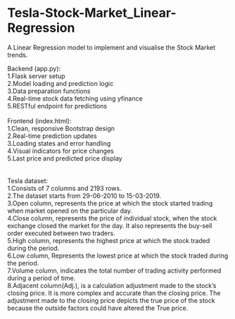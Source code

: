 # Tesla-Stock-Market_Linear-Regression
A Linear Regression model to implement and visualise the Stock Market trends.

Backend (app.py): <br>
  1.Flask server setup <br>
  2.Model loading and prediction logic <br>
  3.Data preparation functions <br>
  4.Real-time stock data fetching using yfinance <br>
  5.RESTful endpoint for predictions <br>
<br>
Frontend (index.html): <br>
  1.Clean, responsive Bootstrap design <br>
  2.Real-time prediction updates <br>
  3.Loading states and error handling <br>
  4.Visual indicators for price changes <br>
  5.Last price and predicted price display <br>
<br>
<br>
Tesla dataset: <br>
  1.Consists of  7 columns and  2193 rows.  <br>
  2.The dataset starts from 29-06-2010 to 15-03-2019.  <br>
  3.Open column, represents the price at which the stock started trading when market opened on the particular day. <br>
  4.Close column, represents the price of individual stock, when the stock exchange closed the market for the day. It also represents the buy-sell order executed between two traders. <br>
  5.High column, represents the highest price at which the stock traded during the period.  <br>
  6.Low column, Represents the lowest price at which the stock traded during the period.  <br>
  7.Volume column, indicates the total number of trading activity performed during a period of time.  <br>
  8.Adjacent column(Adj.), is a calculation adjustment made to the stock’s closing price. It is more complex and accurate than the closing price. The adjustment made to the closing price depicts the true price of the stock because the outside factors could have altered the True price.  <br>



